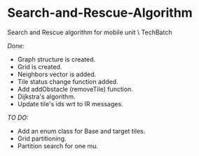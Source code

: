 # Search-and-Rescue-Algorithm
Search and Rescue algorithm for mobile unit \ TechBatch

*Done:* 

* Graph structure is created.
* Grid is created.
* Neighbors vector is added.
* Tile status change function added.
* Add addObstacle (removeTile) function.
* Dijkstra's algorithm.
* Update tile's ids wrt to IR messages.

*TO DO:*

* Add an enum class for Base and target tiles.
* Grid partitioning.
* Partition search for one mu.

